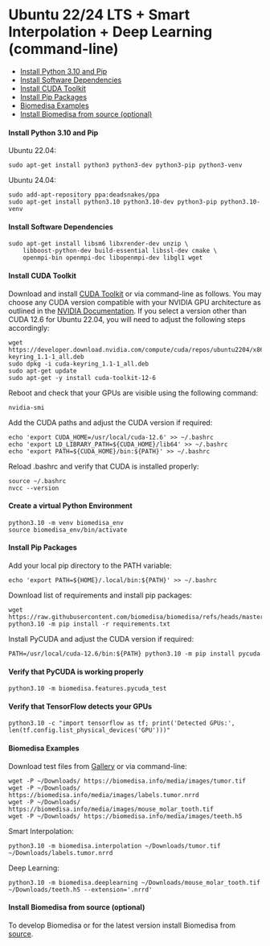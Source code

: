 # Ubuntu 22/24 LTS + Smart Interpolation + Deep Learning (command-line)

- [Install Python 3.10 and Pip](#install-python-and-pip)
- [Install Software Dependencies](#install-software-dependencies)
- [Install CUDA Toolkit](#install-cuda-toolkit)
- [Install Pip Packages](#install-pip-packages)
- [Biomedisa Examples](#biomedisa-examples)
- [Install Biomedisa from source (optional)](#install-biomedisa-from-source-optional)

#### Install Python 3.10 and Pip
Ubuntu 22.04:
```
sudo apt-get install python3 python3-dev python3-pip python3-venv
```
Ubuntu 24.04:
```
sudo add-apt-repository ppa:deadsnakes/ppa
sudo apt-get install python3.10 python3.10-dev python3-pip python3.10-venv
```

#### Install Software Dependencies
```
sudo apt-get install libsm6 libxrender-dev unzip \
    libboost-python-dev build-essential libssl-dev cmake \
    openmpi-bin openmpi-doc libopenmpi-dev libgl1 wget
```

#### Install CUDA Toolkit
Download and install [CUDA Toolkit](https://developer.nvidia.com/cuda-downloads) or via command-line as follows. You may choose any CUDA version compatible with your NVIDIA GPU architecture as outlined in the [NVIDIA Documentation](https://docs.nvidia.com/deeplearning/cudnn/latest/reference/support-matrix.html). If you select a version other than CUDA 12.6 for Ubuntu 22.04, you will need to adjust the following steps accordingly:
```
wget https://developer.download.nvidia.com/compute/cuda/repos/ubuntu2204/x86_64/cuda-keyring_1.1-1_all.deb
sudo dpkg -i cuda-keyring_1.1-1_all.deb
sudo apt-get update
sudo apt-get -y install cuda-toolkit-12-6
```
Reboot and check that your GPUs are visible using the following command:
```
nvidia-smi
```
Add the CUDA paths and adjust the CUDA version if required:
```
echo 'export CUDA_HOME=/usr/local/cuda-12.6' >> ~/.bashrc
echo 'export LD_LIBRARY_PATH=${CUDA_HOME}/lib64' >> ~/.bashrc
echo 'export PATH=${CUDA_HOME}/bin:${PATH}' >> ~/.bashrc
```
Reload .bashrc and verify that CUDA is installed properly:
```
source ~/.bashrc
nvcc --version
```

#### Create a virtual Python Environment
```
python3.10 -m venv biomedisa_env
source biomedisa_env/bin/activate
```

#### Install Pip Packages
Add your local pip directory to the PATH variable:
```
echo 'export PATH=${HOME}/.local/bin:${PATH}' >> ~/.bashrc
```
Download list of requirements and install pip packages:
```
wget https://raw.githubusercontent.com/biomedisa/biomedisa/refs/heads/master/requirements.txt
python3.10 -m pip install -r requirements.txt
```
Install PyCUDA and adjust the CUDA version if required:
```
PATH=/usr/local/cuda-12.6/bin:${PATH} python3.10 -m pip install pycuda
```

#### Verify that PyCUDA is working properly
```
python3.10 -m biomedisa.features.pycuda_test
```

#### Verify that TensorFlow detects your GPUs
```
python3.10 -c "import tensorflow as tf; print('Detected GPUs:', len(tf.config.list_physical_devices('GPU')))"
```

#### Biomedisa Examples
Download test files from [Gallery](https://biomedisa.info/gallery/) or via command-line:
```
wget -P ~/Downloads/ https://biomedisa.info/media/images/tumor.tif
wget -P ~/Downloads/ https://biomedisa.info/media/images/labels.tumor.nrrd
wget -P ~/Downloads/ https://biomedisa.info/media/images/mouse_molar_tooth.tif
wget -P ~/Downloads/ https://biomedisa.info/media/images/teeth.h5
```
Smart Interpolation:
```
python3.10 -m biomedisa.interpolation ~/Downloads/tumor.tif ~/Downloads/labels.tumor.nrrd
```
Deep Learning:
```
python3.10 -m biomedisa.deeplearning ~/Downloads/mouse_molar_tooth.tif ~/Downloads/teeth.h5 --extension='.nrrd'
```

#### Install Biomedisa from source (optional)
To develop Biomedisa or for the latest version install Biomedisa from [source](https://github.com/biomedisa/biomedisa/blob/master/README/installation_from_source.md).

